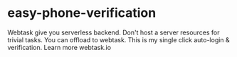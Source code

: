 # easy-phone-verification
Webtask give you serverless backend. Don't host a server resources for trivial tasks. You can offload to webtask. This is my single click auto-login &amp; verification. Learn more webtask.io
